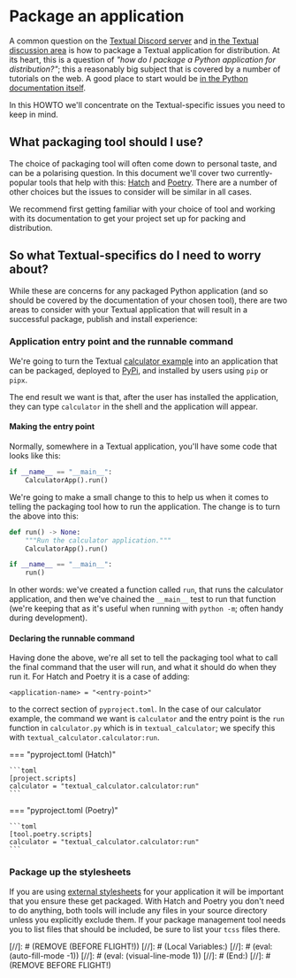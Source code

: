# Package an application

A common question on the [Textual Discord server](https://discord.gg/Enf6Z3qhVr) and [in the Textual discussion area](https://github.com/Textualize/textual/discussions) is how to package a Textual application for distribution. At its heart, this is a question of *"how do I package a Python application for distribution?"*; this a reasonably big subject that is covered by a number of tutorials on the web. A good place to start would be [in the Python documentation itself](https://packaging.python.org/en/latest/overview/).

In this HOWTO we'll concentrate on the Textual-specific issues you need to keep in mind.

## What packaging tool should I use?

The choice of packaging tool will often come down to personal taste, and can be a polarising question. In this document we'll cover two currently-popular tools that help with this: [Hatch](https://hatch.pypa.io/latest/) and [Poetry](https://python-poetry.org/). There are a number of other choices but the issues to consider will be similar in all cases.

We recommend first getting familiar with your choice of tool and working with its documentation to get your project set up for packing and distribution.

## So what Textual-specifics do I need to worry about?

While these are concerns for any packaged Python application (and so should be covered by the documentation of your chosen tool), there are two areas to consider with your Textual application that will result in a successful package, publish and install experience:

### Application entry point and the runnable command

We're going to turn the Textual [calculator example](https://github.com/Textualize/textual/blob/main/examples/calculator.py) into an application that can be packaged, deployed to [PyPi](https://pypi.org/), and installed by users using `pip` or `pipx`.

The end result we want is that, after the user has installed the application, they can type `calculator` in the shell and the application will appear.

#### Making the entry point

Normally, somewhere in a Textual application, you'll have some code that looks like this:

```python
if __name__ == "__main__":
    CalculatorApp().run()
```

We're going to make a small change to this to help us when it comes to telling the packaging tool how to run the application. The change is to turn the above into this:

```python
def run() -> None:
    """Run the calculator application."""
    CalculatorApp().run()

if __name__ == "__main__":
    run()
```

In other words: we've created a function called `run`, that runs the calculator application, and then we've chained the `__main__` test to run that function (we're keeping that as it's useful when running with `python -m`; often handy during development).

#### Declaring the runnable command

Having done the above, we're all set to tell the packaging tool what to call the final command that the user will run, and what it should do when they run it. For Hatch and Poetry it is a case of adding:

```
<application-name> = "<entry-point>"
```

to the correct section of `pyproject.toml`. In the case of our calculator example, the command we want is `calculator` and the entry point is the `run` function in `calculator.py` which is in `textual_calculator`; we specify this with `textual_calculator.calculator:run`.

=== "pyproject.toml (Hatch)"

    ```toml
    [project.scripts]
    calculator = "textual_calculator.calculator:run"
    ```

=== "pyproject.toml (Poetry)"

    ```toml
    [tool.poetry.scripts]
    calculator = "textual_calculator.calculator:run"
    ```

### Package up the stylesheets

If you are using [external stylesheets](/guide/CSS/#stylesheets) for your application it will be important that you ensure these get packaged. With Hatch and Poetry you don't need to do anything, both tools will include any files in your source directory unless you explicitly exclude them. If your package management tool needs you to list files that should be included, be sure to list your `tcss` files there.

[//]: # (REMOVE (BEFORE FLIGHT!))
[//]: # (Local Variables:)
[//]: # (eval: (auto-fill-mode -1))
[//]: # (eval: (visual-line-mode 1))
[//]: # (End:)
[//]: # (REMOVE BEFORE FLIGHT!)
